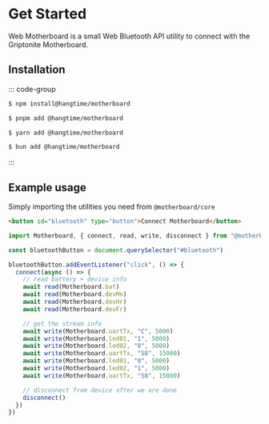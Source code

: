 # Get Started

Web Motherboard is a small Web Bluetooth API utility to connect with the Griptonite Motherboard.

## Installation

::: code-group

```sh [npm]
$ npm install@hangtime/motherboard
```

```sh [pnpm]
$ pnpm add @hangtime/motherboard
```

```sh [yarn]
$ yarn add @hangtime/motherboard
```

```sh [bun]
$ bun add @hangtime/motherboard
```

:::

## Example usage

Simply importing the utilities you need from `@motherboard/core`

```html
<button id="bluetooth" type="button">Connect Motherboard</button>
```

```js
import Motherboard, { connect, read, write, disconnect } from "@motherboard/core"

const bluetoothButton = document.querySelector("#bluetooth")

bluetoothButton.addEventListener("click", () => {
  connect(async () => {
    // read battery + device info
    await read(Motherboard.bat)
    await read(Motherboard.devMn)
    await read(Motherboard.devHr)
    await read(Motherboard.devFr)

    // get the stream info
    await write(Motherboard.uartTx, "C", 5000)
    await write(Motherboard.led01, "1", 5000)
    await write(Motherboard.led02, "0", 5000)
    await write(Motherboard.uartTx, "S8", 15000)
    await write(Motherboard.led01, "0", 5000)
    await write(Motherboard.led02, "1", 5000)
    await write(Motherboard.uartTx, "S8", 15000)

    // disconnect from device after we are done
    disconnect()
  })
})
```
